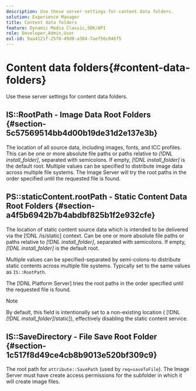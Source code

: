 ```yaml
---
description: Use these server settings for content data folders.
solution: Experience Manager
title: Content data folders
feature: Dynamic Media Classic,SDK/API
role: Developer,Admin,User
exl-id: 9aa4121f-25f8-49d0-a304-7ae756c046f5
---
```

# Content data folders{#content-data-folders}

Use these server settings for content data folders.

## IS::RootPath - Image Data Root Folders {#section-5c57569514bb4d00b19de31d2e137e3b}

The location of all source data, including images, fonts, and ICC profiles. This can be one or more absolute file paths or paths relative to *[!DNL install_folder]*, separated with semicolons. If empty, *[!DNL install_folder]* is the default root. Multiple values can be specified to distribute image data across multiple file systems. The Image Server will try the root paths in the order specified until the requested file is found.

## PS::staticContent.rootPath - Static Content Data Root Folders {#section-a4f5b6942b7b4abdbf825b1f2e932cfe}

The location of static content source data which is intended to be delivered via the [!DNL /is/static] context. Can be one or more absolute file paths or paths relative to *[!DNL install_folder]*, separated with semicolons. If empty, *[!DNL install_folder]* is the default root.

Multiple values can be specified-separated by semi-colons-to distribute static contents across multiple file systems. Typically set to the same values as `IS::RootPath`.

The [!DNL Platform Server] tries the root paths in the order specified until the requested file is found.

>[!NOTE]
>
>By default, this field is intentionally set to a non-existing location ( [!DNL *[!DNL install_folder]*/static]), effectively disabling the static content service.

## IS::SaveDirectory - File Save Root Folder {#section-1c517f8d49ce4cb8b9013e520bf309c9}

The root path for `attribute::SavePath` (used by `req=saveToFile`). The Image Server must have create access permissions for the subfolder in which it will create image files.
